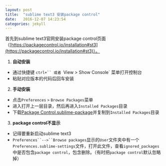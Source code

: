```yaml
---
layout: post
title:  "sublime text3 安装package control"
date:   2016-12-07 14:23:54
categories: jekyll
---
```

首先到sublime text3官网安装package control页面（[https://packagecontrol.io/installation#st3](https://packagecontrol.io/installation#st3)）。

1. **自动安装**
* 通过快捷键 `ctrl+`` 或者 `View > Show Console` 菜单打开控制台
* 粘贴对应版本的代码后回车安装

2. **手动安装**
* 点击`Preferences` `>` `Browse Packages`菜单
* 进入打开上一层目录，然后再进入`Installed Packages`目录
* 下载[Package Control.sublime-package](https://packagecontrol.io/Package%20Control.sublime-package)并复制到`Installed Packages`目录

3. **package control不显示**
* 记得要重新启动sublime text3
* `Preferences``-->``Browse packages`显示的`User`文件夹中有一个`Preferences.sublime-settings`文件，打开此文件，查看`ignored_packages`中是否包含`package control`，包含删除。（有时把`package control`默认忽略掉）
